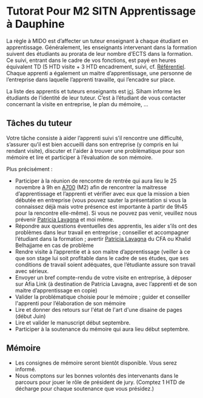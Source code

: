 # Tutorat Pour M2 SITN Apprentissage à Dauphine 

La règle à MIDO est d’affecter un tuteur enseignant à chaque étudiant en apprentissage. Généralement, les enseignants intervenant dans la formation suivent des étudiants au prorata de leur nombre d’ECTS dans la formation. Ce suivi, entrant dans le cadre de vos fonctions, est payé en heures équivalent TD (5 HTD visite + 3 HTD encadrement, suivi, cf. [Référentiel](https://intranet.dauphine.fr/fr/ressources-humaines/personnels-enseignants-et-chercheurs/le-service-des-enseignants.html). Chaque apprenti a également un maitre d’apprentissage, une personne de l’entreprise dans laquelle l’apprenti travaille, qui l’encadre sur place.

La liste des apprentis et tuteurs enseignants est [ici](https://drive.google.com/open?id=1DxWfdnJTSo_2RfscNsGQ42Q0kNCjkQkZ). Siham informe les étudiants de l’identité de leur tuteur. C’est à l’étudiant de vous contacter concernant la visite en entreprise, le plan du mémoire, …

## Tâches du tuteur
Votre tâche consiste à aider l’apprenti suivi s’il rencontre une difficulté, s’assurer qu’il est bien accueilli dans son entreprise (y compris en lui rendant visite), discuter et l'aider à trouver une problèmatique pour son mémoire et lire et participer à l’évaluation de son mémoire.

Plus précisément :

- Participer à la réunion de rencontre de rentrée qui aura lieu le 25 novembre à 9h en [A700](https://www.campusmap.fr/map/dauphine-paris?place=A700) (M2) afin de rencontrer la maitresse d’apprentissage et l’apprenti et vérifier avec eux que la mission a bien débutée en entreprise (vous pouvez sauter la présentation si vous la connaissez déjà mais votre présence est importante à partir de 9h45 pour la rencontre elle-même). Si vous ne pouvez pas venir, veuillez nous prévenir [Patricia Lavagna](mailto:plavagna@cfa-afia.fr) et moi même.
- Répondre aux questions éventuelles des apprentis, les aider s’ils ont des problèmes dans leur travail en entreprise ; conseiller et accompagner l’étudiant dans la formation ; avertir [Patricia Lavagna](mailto:plavagna@cfa-afia.fr) du CFA ou Khalid Belhajjame en cas de problème
- Rendre visite à l’apprentie et à son maitre d’apprentissage (veiller à ce que son stage lui soit profitable dans le cadre de ses études, que ses conditions de travail soient adéquates, que l’étudiante assure son travail avec sérieux.
- Envoyer un bref compte-rendu de votre visite en entreprise, à déposer sur Afia Link (à destination de Patricia Lavagna, avec l’apprenti et de son maitre d’apprentissage en copie)
- Valider la problématique choisie pour le mémoire ; guider et conseiller l'apprenti pour l’élaboration de son mémoire
- Lire et donner des retours sur l'état de l'art d'une disaine de pages (début Juin)
- Lire et valider le manuscript début septembre.
- Participer à la soutenance du mémoire qui aura lieu début septembre.

## Mémoire
- Les consignes de mémoire seront bientôt disponible. Vous serez informé.
- Nous comptons sur les bonnes volontés des intervenants dans le parcours pour jouer le rôle de président de jury. (Comptez 1 HTD de décharge pour chaque soutenance que vous présidez.)

